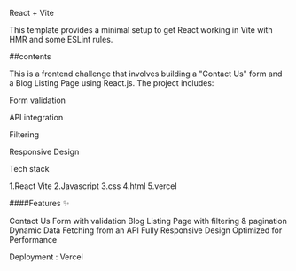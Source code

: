 React + Vite

This template provides a minimal setup to get React working in Vite with HMR and some ESLint rules.

##contents

This is a frontend challenge that involves building a "Contact Us" form and a Blog Listing Page using React.js. The project includes:

Form validation

API integration

Filtering

Responsive Design


Tech stack


1.React Vite
2.Javascript
3.css
4.html
5.vercel

####Features ✨


Contact Us Form with validation
Blog Listing Page with filtering & pagination
Dynamic Data Fetching from an API
Fully Responsive Design
Optimized for Performance

Deployment : Vercel

